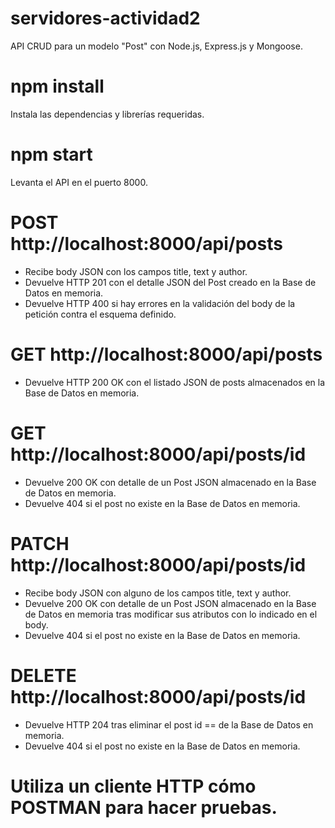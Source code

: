 # servidores-actividad2

API CRUD para un modelo "Post" con Node.js, Express.js y Mongoose.

# npm install
Instala las dependencias y librerías requeridas.

# npm start 
Levanta el API en el puerto 8000.

# POST http://localhost:8000/api/posts
- Recibe body JSON con los campos title, text y author.
- Devuelve HTTP 201 con el detalle JSON del Post creado en la Base de Datos en memoria.
- Devuelve HTTP 400 si hay errores en la validación del body de la petición contra el esquema definido.

# GET http://localhost:8000/api/posts
- Devuelve HTTP 200 OK con el listado JSON de posts almacenados en la Base de Datos en memoria.

# GET http://localhost:8000/api/posts/id
- Devuelve 200 OK con detalle de un Post JSON almacenado en la Base de Datos en memoria.
- Devuelve 404 si el post no existe en la Base de Datos en memoria.

# PATCH http://localhost:8000/api/posts/id
- Recibe body JSON con alguno de los campos title, text y author.
- Devuelve 200 OK con detalle de un Post JSON almacenado en la Base de Datos en memoria tras modificar sus atributos con lo indicado en el body.
- Devuelve 404 si el post no existe en la Base de Datos en memoria.

# DELETE http://localhost:8000/api/posts/id
- Devuelve HTTP 204 tras eliminar el post id == <id> de la Base de Datos en memoria.
- Devuelve 404 si el post no existe en la Base de Datos en memoria.

# Utiliza un cliente HTTP cómo POSTMAN para hacer pruebas.
